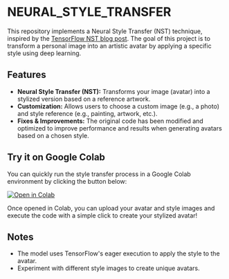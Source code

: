 # NEURAL_STYLE_TRANSFER

This repository implements a Neural Style Transfer (NST) technique, inspired by the [TensorFlow NST blog post](https://colab.research.google.com/github/tensorflow/models/blob/master/research/nst_blogpost/4_Neural_Style_Transfer_with_Eager_Execution.ipynb#scrollTo=dzJTObpsO3TZ). The goal of this project is to transform a personal image into an artistic avatar by applying a specific style using deep learning.

## Features

- **Neural Style Transfer (NST):** Transforms your image (avatar) into a stylized version based on a reference artwork.
- **Customization:** Allows users to choose a custom image (e.g., a photo) and style reference (e.g., painting, artwork, etc.).
- **Fixes & Improvements:** The original code has been modified and optimized to improve performance and results when generating avatars based on a chosen style.

## Try it on Google Colab

You can quickly run the style transfer process in a Google Colab environment by clicking the button below:

[![Open in Colab](https://colab.research.google.com/assets/colab-badge.svg)](https://github.com/HaizeaRL/NEURAL_STYLE_TRANSFER/blob/develop/Neural_Style_Transfer_with_Eager_Execution.ipynb)

Once opened in Colab, you can upload your avatar and style images and execute the code with a simple click to create your stylized avatar!


## Notes

- The model uses TensorFlow's eager execution to apply the style to the avatar.
- Experiment with different style images to create unique avatars.

